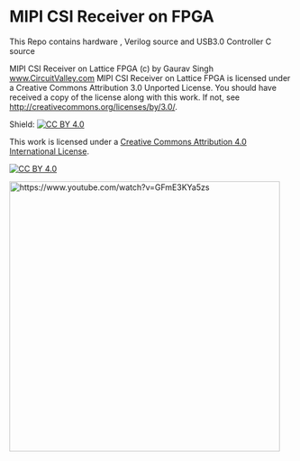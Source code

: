 # MIPI CSI Receiver on FPGA

This Repo contains hardware , Verilog source and USB3.0 Controller C source 

MIPI CSI Receiver on Lattice FPGA (c) by Gaurav Singh www.CircuitValley.com
MIPI CSI Receiver on Lattice FPGA is licensed under a
Creative Commons Attribution 3.0 Unported License.
You should have received a copy of the license along with this
work.  If not, see <http://creativecommons.org/licenses/by/3.0/>.

Shield: [![CC BY 4.0][cc-by-shield]][cc-by]

This work is licensed under a [Creative Commons Attribution 4.0 International
License][cc-by].

[![CC BY 4.0][cc-by-image]][cc-by]

[cc-by]: http://creativecommons.org/licenses/by/4.0/
[cc-by-image]: https://i.creativecommons.org/l/by/4.0/88x31.png
[cc-by-shield]: https://img.shields.io/badge/License-CC%20BY%204.0-lightgrey.svg


<img src="https://raw.githubusercontent.com/circuitvalley/mipi_csi_receiver_FPGA/master/Hardware/IMX219/diy_imx219_board_4_lane_mipi_csi_raspberrypi_camera_fpga_mipi_csi%20(3)%20(1).JPG" alt="https://www.youtube.com/watch?v=GFmE3KYa5zs" width="480" height="480">


